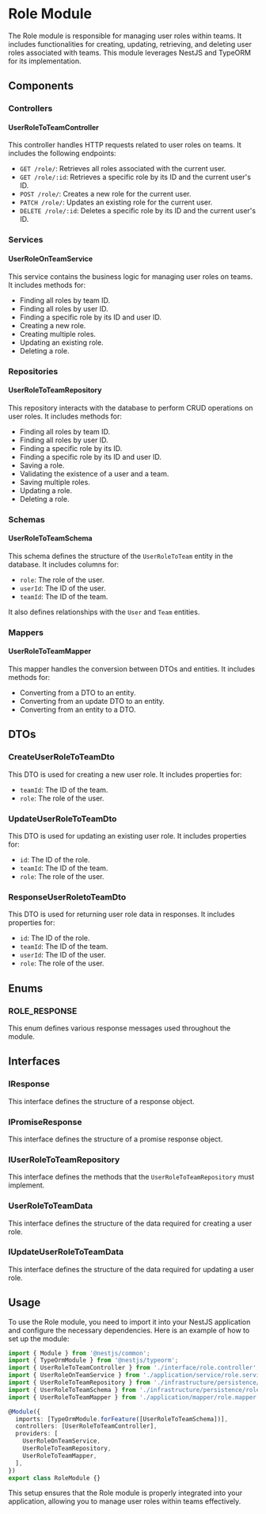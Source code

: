 # Role Module

The Role module is responsible for managing user roles within teams. It includes functionalities for creating, updating, retrieving, and deleting user roles associated with teams. This module leverages NestJS and TypeORM for its implementation.

## Components

### Controllers

#### UserRoleToTeamController

This controller handles HTTP requests related to user roles on teams. It includes the following endpoints:

- `GET /role/`: Retrieves all roles associated with the current user.
- `GET /role/:id`: Retrieves a specific role by its ID and the current user's ID.
- `POST /role/`: Creates a new role for the current user.
- `PATCH /role/`: Updates an existing role for the current user.
- `DELETE /role/:id`: Deletes a specific role by its ID and the current user's ID.

### Services

#### UserRoleOnTeamService

This service contains the business logic for managing user roles on teams. It includes methods for:

- Finding all roles by team ID.
- Finding all roles by user ID.
- Finding a specific role by its ID and user ID.
- Creating a new role.
- Creating multiple roles.
- Updating an existing role.
- Deleting a role.

### Repositories

#### UserRoleToTeamRepository

This repository interacts with the database to perform CRUD operations on user roles. It includes methods for:

- Finding all roles by team ID.
- Finding all roles by user ID.
- Finding a specific role by its ID.
- Finding a specific role by its ID and user ID.
- Saving a role.
- Validating the existence of a user and a team.
- Saving multiple roles.
- Updating a role.
- Deleting a role.

### Schemas

#### UserRoleToTeamSchema

This schema defines the structure of the `UserRoleToTeam` entity in the database. It includes columns for:

- `role`: The role of the user.
- `userId`: The ID of the user.
- `teamId`: The ID of the team.

It also defines relationships with the `User` and `Team` entities.

### Mappers

#### UserRoleToTeamMapper

This mapper handles the conversion between DTOs and entities. It includes methods for:

- Converting from a DTO to an entity.
- Converting from an update DTO to an entity.
- Converting from an entity to a DTO.

## DTOs

### CreateUserRoleToTeamDto

This DTO is used for creating a new user role. It includes properties for:

- `teamId`: The ID of the team.
- `role`: The role of the user.

### UpdateUserRoleToTeamDto

This DTO is used for updating an existing user role. It includes properties for:

- `id`: The ID of the role.
- `teamId`: The ID of the team.
- `role`: The role of the user.

### ResponseUserRoletoTeamDto

This DTO is used for returning user role data in responses. It includes properties for:

- `id`: The ID of the role.
- `teamId`: The ID of the team.
- `userId`: The ID of the user.
- `role`: The role of the user.

## Enums

### ROLE_RESPONSE

This enum defines various response messages used throughout the module.

## Interfaces

### IResponse

This interface defines the structure of a response object.

### IPromiseResponse

This interface defines the structure of a promise response object.

### IUserRoleToTeamRepository

This interface defines the methods that the `UserRoleToTeamRepository` must implement.

### UserRoleToTeamData

This interface defines the structure of the data required for creating a user role.

### IUpdateUserRoleToTeamData

This interface defines the structure of the data required for updating a user role.

## Usage

To use the Role module, you need to import it into your NestJS application and configure the necessary dependencies. Here is an example of how to set up the module:

```typescript
import { Module } from '@nestjs/common';
import { TypeOrmModule } from '@nestjs/typeorm';
import { UserRoleToTeamController } from './interface/role.controller';
import { UserRoleOnTeamService } from './application/service/role.service';
import { UserRoleToTeamRepository } from './infrastructure/persistence/role.repository';
import { UserRoleToTeamSchema } from './infrastructure/persistence/role.schema';
import { UserRoleToTeamMapper } from './application/mapper/role.mapper';

@Module({
  imports: [TypeOrmModule.forFeature([UserRoleToTeamSchema])],
  controllers: [UserRoleToTeamController],
  providers: [
    UserRoleOnTeamService,
    UserRoleToTeamRepository,
    UserRoleToTeamMapper,
  ],
})
export class RoleModule {}
```

This setup ensures that the Role module is properly integrated into your application, allowing you to manage user roles within teams effectively.
